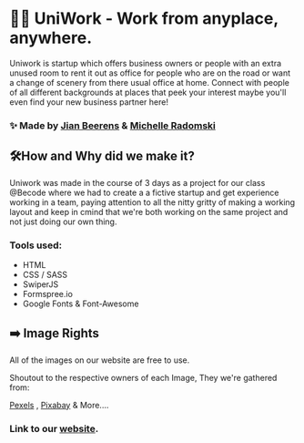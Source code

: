# 👩‍🎓 UniWork - Work from anyplace, anywhere.

Uniwork is startup which offers business owners or people with an extra unused room to rent it out as office for people who are on the road or want a change of scenery from there usual office at home. Connect with people of all different backgrounds at places that peek your interest maybe you'll even find your new business partner here!

### ✨ Made by [Jian Beerens](https://github.com/BeerensJian) & [Michelle Radomski](https://github.com/Michelle-Radomski)


## 🛠️How and Why did we make it?

Uniwork was made in the course of 3 days as a project for our class @Becode where we had to create a a fictive startup and get experience working in a team, paying attention to all the nitty gritty of making a working layout and keep in cmind that we're both working on the same project and not just doing our own thing.

### Tools used:

- HTML
- CSS / SASS
- SwiperJS
- Formspree.io
- Google Fonts & Font-Awesome

## ➡️ Image Rights

All of the images on our website are free to use.

Shoutout to the respective owners of each Image, They we're gathered from:

[Pexels](https://www.pexels.com/) ,
[Pixabay](https://pixabay.com/)
& More....

### Link to our [website](https://uniwork-project.netlify.app/index.html).